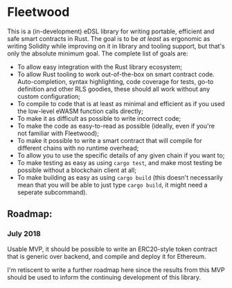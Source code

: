 # Fleetwood

This is a (in-development) eDSL library for writing portable, efficient and safe smart contracts in Rust. The goal is to be _at least_ as ergonomic as writing Solidity while improving on it in library and tooling support, but that's only the absolute minimum goal. The complete list of goals are:

* To allow easy integration with the Rust library ecosystem;
* To allow Rust tooling to work out-of-the-box on smart contract code. Auto-completion, syntax highlighting, code coverage for tests, go-to definition and other RLS goodies, these should all work without any custom configuration;
* To compile to code that is at least as minimal and efficient as if you used the low-level eWASM function calls directly;
* To make it as difficult as possible to write incorrect code;
* To make the code as easy-to-read as possible (ideally, even if you're not familiar with Fleetwood);
* To make it possible to write a smart contract that will compile for different chains with no runtime overhead;
* To allow you to use the specific details of any given chain if you want to;
* To make testing as easy as using `cargo test`, and make most testing be possible without a blockchain client at all;
* To make building as easy as using `cargo build` (this doesn't necessarily mean that you will be able to just type `cargo build`, it might need a seperate subcommand).

## Roadmap:

### July 2018

Usable MVP, it should be possible to write an ERC20-style token contract that is generic over backend, and compile and deploy it for Ethereum.

I'm retiscent to write a further roadmap here since the results from this MVP should be used to inform the continuing development of this library.
